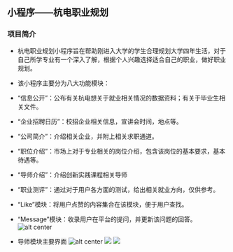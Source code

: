 ## 小程序——杭电职业规划

### 项目简介  
   + 杭电职业规划小程序旨在帮助刚进入大学的学生合理规划大学四年生活，对于自己所学专业有一个深入了解，根据个人兴趣选择适合自己的职业，做好职业规划。
   + 该小程序主要分为八大功能模块：       
   + “信息公开”：公布有关杭电想关于就业相关情况的数据资料；有关于毕业生相关文件。
   + “企业招聘日历”：校招企业相关信息，宣讲会时间，地点等。
   + “公司简介”：介绍相关企业，并附上相关求职通道。
   + “职位介绍”：市场上对于专业相关的岗位介绍，包含该岗位的基本要求，基本待遇等。
   + “导师介绍”：介绍创新实践课程相关导师
   + “职业测评”：通过对于用户各方面的测试，给出相关就业方向，仅供参考。
   + “Like”模块：将用户点赞的内容集合在该模块，便于用户查找。
   + “Message”模块：收录用户在平台的提问，并更新该问题的回答。   
   ![alt center](https://img-blog.csdnimg.cn/20191221211418897.png?x-oss-process=image/watermark,type_ZmFuZ3poZW5naGVpdGk,shadow_10,text_aHR0cHM6Ly9ibG9nLmNzZG4ubmV0L2ljZWJlcmdfc3Nz,size_16,color_FFFFFF,t_70)

+ 导师模块主要界面
  ![alt center](https://img-blog.csdnimg.cn/20191221212334435.png?x-oss-process=image/watermark,type_ZmFuZ3poZW5naGVpdGk,shadow_10,text_aHR0cHM6Ly9ibG9nLmNzZG4ubmV0L2ljZWJlcmdfc3Nz,size_16,color_FFFFFF,t_70)
  ![](https://img-blog.csdnimg.cn/20191221212054240.jpg?x-oss-process=image/watermark,type_ZmFuZ3poZW5naGVpdGk,shadow_10,text_aHR0cHM6Ly9ibG9nLmNzZG4ubmV0L2ljZWJlcmdfc3Nz,size_16,color_FFFFFF,t_70)
  ![](https://img-blog.csdnimg.cn/20191221212034571.jpg?x-oss-process=image/watermark,type_ZmFuZ3poZW5naGVpdGk,shadow_10,text_aHR0cHM6Ly9ibG9nLmNzZG4ubmV0L2ljZWJlcmdfc3Nz,size_16,color_FFFFFF,t_70)

